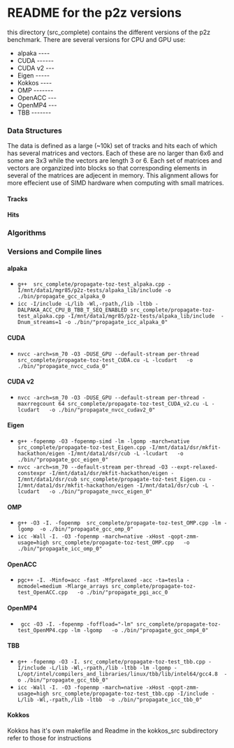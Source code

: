 # README for the p2z versions

this directory (src_complete) contains the different versions of the p2z benchmark.
There are several versions for CPU and GPU use:
* alpaka ---- 
* CUDA ------ 
* CUDA v2 --- 
* Eigen ----- 
* Kokkos ---- 
* OMP ------- 
* OpenACC --- 
* OpenMP4 --- 
* TBB ------- 

### Data Structures
The data is defined as a large (\~10k) set of tracks and hits each of which has 
several matrices and vectors. Each of these are no larger than 6x6 and some are 
3x3 while the vectors are length 3 or 6. Each set of matrices and vectors are 
organzized into blocks so that corresponding elements in several of the matrices
are adjecent in memory. This alignment allows for more effecient use of SIMD 
hardware when computing with small matrices.


#### Tracks


#### Hits


### Algorithms


### Versions and Compile lines

#### alpaka

* `g++  src_complete/propagate-toz-test_alpaka.cpp -I/mnt/data1/mgr85/p2z-tests/alpaka_lib/include -o ./bin/propagate_gcc_alpaka_0`
* `icc -I/include -L/lib -Wl,-rpath,/lib -ltbb -DALPAKA_ACC_CPU_B_TBB_T_SEQ_ENABLED src_complete/propagate-toz-test_alpaka.cpp -I/mnt/data1/mgr85/p2z-tests/alpaka_lib/include  -Dnum_streams=1 -o ./bin/"propagate_icc_alpaka_0"`


#### CUDA

* `nvcc -arch=sm_70 -O3 -DUSE_GPU --default-stream per-thread src_complete/propagate-toz-test_CUDA.cu -L -lcudart   -o ./bin/"propagate_nvcc_cuda_0"`


#### CUDA v2

* `nvcc -arch=sm_70 -O3 -DUSE_GPU --default-stream per-thread -maxrregcount 64 src_complete/propagate-toz-test_CUDA_v2.cu -L -lcudart   -o ./bin/"propagate_nvcc_cudav2_0"`


#### Eigen

* `g++ -fopenmp -O3 -fopenmp-simd -lm -lgomp -march=native  src_complete/propagate-toz-test_Eigen.cpp -I/mnt/data1/dsr/mkfit-hackathon/eigen -I/mnt/data1/dsr/cub -L -lcudart   -o ./bin/"propagate_gcc_eigen_0"`
* `nvcc -arch=sm_70 --default-stream per-thread -O3 --expt-relaxed-constexpr -I/mnt/data1/dsr/mkfit-hackathon/eigen -I/mnt/data1/dsr/cub src_complete/propagate-toz-test_Eigen.cu -I/mnt/data1/dsr/mkfit-hackathon/eigen -I/mnt/data1/dsr/cub -L -lcudart   -o ./bin/"propagate_nvcc_eigen_0"`


#### OMP

* `g++ -O3 -I. -fopenmp  src_complete/propagate-toz-test_OMP.cpp -lm -lgomp  -o ./bin/"propagate_gcc_omp_0"`
* `icc -Wall -I. -O3 -fopenmp -march=native -xHost -qopt-zmm-usage=high src_complete/propagate-toz-test_OMP.cpp   -o ./bin/"propagate_icc_omp_0"`


#### OpenACC

* `pgc++ -I. -Minfo=acc -fast -Mfprelaxed -acc -ta=tesla -mcmodel=medium -Mlarge_arrays src_complete/propagate-toz-test_OpenACC.cpp   -o ./bin/"propagate_pgi_acc_0`


#### OpenMP4

* ` gcc -O3 -I. -fopenmp -foffload="-lm" src_complete/propagate-toz-test_OpenMP4.cpp -lm -lgomp   -o ./bin/"propagate_gcc_omp4_0"`


#### TBB

* `g++ -fopenmp -O3 -I. src_complete/propagate-toz-test_tbb.cpp -I/include -L/lib -Wl,-rpath,/lib -ltbb -lm -lgomp -L/opt/intel/compilers_and_libraries/linux/tbb/lib/intel64/gcc4.8  -o ./bin/"propagate_gcc_tbb_0"`
* `icc -Wall -I. -O3 -fopenmp -march=native -xHost -qopt-zmm-usage=high src_complete/propagate-toz-test_tbb.cpp -I/include -L/lib -Wl,-rpath,/lib -ltbb  -o ./bin/"propagate_icc_tbb_0"`

#### Kokkos

Kokkos has it's own makefile and Readme in the kokkos_src subdirectory refer to those for instructions

